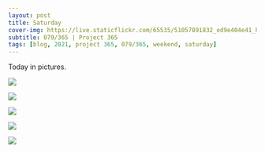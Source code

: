 ```yaml
---
layout: post
title: Saturday
cover-img: https://live.staticflickr.com/65535/51057891832_ed9e404e41_h.jpg
subtitle: 079/365 | Project 365
tags: [blog, 2021, project 365, 079/365, weekend, saturday]
---
```

<style>
  .intro-header.big-img {
    background-position:center
  }
</style>
Today in pictures.
<p class="post-img-wrap">
  <img src="https://live.staticflickr.com/65535/51056934217_e2ae57d0e1_h.jpg">
</p>
<p class="post-img-wrap">
  <img src="https://live.staticflickr.com/65535/51056819533_9d30f919d4_h.jpg">
</p>
<p class="post-img-wrap">
  <img src="https://live.staticflickr.com/65535/51056820223_d3d1b5d853_h.jpg">
</p>
<p class="post-img-wrap">
  <img src="https://live.staticflickr.com/65535/51057624782_4a84da8b85_h.jpg">
</p>
<p class="post-img-wrap">
  <img src="https://live.staticflickr.com/65535/51057689782_ada56b1de1_h.jpg">
</p>
